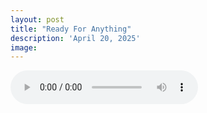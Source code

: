 ```yaml
---
layout: post
title: "Ready For Anything"
description: 'April 20, 2025'
image:
---
```


<audio controls>
  <source src="assets/audio/fbc_2025-04-20_sermon.mp3" type="audio/mp3">
Your browser does not support the audio element.
</audio>

